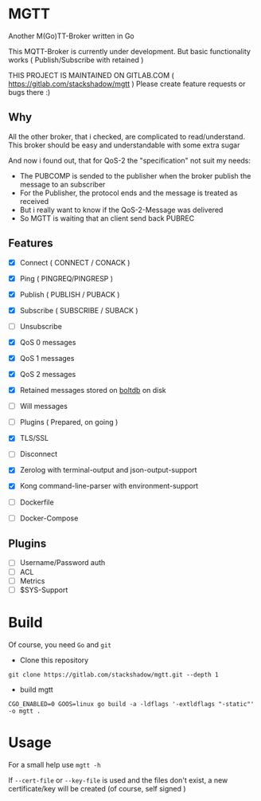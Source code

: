 # MGTT

Another M(Go)TT-Broker written in Go

This MQTT-Broker is currently under development. But basic functionality works ( Publish/Subscribe with retained )

THIS PROJECT IS MAINTAINED ON GITLAB.COM ( https://gitlab.com/stackshadow/mgtt ) Please create feature requests or bugs there :)

## Why

All the other broker, that i checked, are complicated to read/understand.
This broker should be easy and understandable with some extra sugar

And now i found out, that for QoS-2 the "specification" not suit my needs:
- The PUBCOMP is sended to the publisher when the broker publish the message to an subscriber
- For the Publisher, the protocol ends and the message is treated as received
- But i really want to know if the QoS-2-Message was delivered
- So MGTT is waiting that an client send back PUBREC

## Features

- [x] Connect ( CONNECT / CONACK )
- [x] Ping ( PINGREQ/PINGRESP )
- [x] Publish ( PUBLISH / PUBACK )
- [x] Subscribe ( SUBSCRIBE / SUBACK )
- [ ] Unsubscribe
- [x] QoS 0 messages
- [x] QoS 1 messages
- [x] QoS 2 messages
- [x] Retained messages stored on [boltdb](https://github.com/boltdb/bolt) on disk
- [ ] Will messages
- [ ] Plugins ( Prepared, on going )
- [x] TLS/SSL
- [ ] Disconnect


- [x] Zerolog with terminal-output and json-output-support
- [x] Kong command-line-parser with environment-support
- [ ] Dockerfile
- [ ] Docker-Compose

## Plugins
- [ ] Username/Password auth
- [ ] ACL
- [ ] Metrics
- [ ] $SYS-Support

# Build

Of course, you need `Go` and `git`

- Clone this repository 
```
git clone https://gitlab.com/stackshadow/mgtt.git --depth 1
``` 
- build mgtt 
```
CGO_ENABLED=0 GOOS=linux go build -a -ldflags '-extldflags "-static"' -o mgtt .
```

# Usage

For a small help use `mgtt -h`

If `--cert-file` or `--key-file` is used and the files don't exist, a new certificate/key will be created (of course, self signed )


